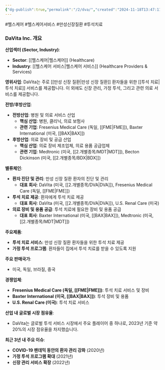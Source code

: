 ```yaml
---
{"dg-publish":true,"permalink":"/2/dva/","created":"2024-11-18T13:47:11.502+09:00","updated":"2025-07-29T21:37:04.600+09:00"}
---
```


#헬스케어 #헬스케어서비스 #만성신장질환 #투석치료

### DaVita Inc. 개요

**산업섹터 (Sector, Industry)**:

- **Sector**: [[헬스케어\|헬스케어]] (Healthcare)
- **Industry**: [[헬스케어 서비스\|헬스케어 서비스]] (Healthcare Providers & Services)

**영위사업**: DaVita는 주로 [[만성 신장 질환\|만성 신장 질환]] 환자들을 위한 [[투석 치료\|투석 치료]] 서비스를 제공합니다. 이 외에도 신장 관리, 가정 투석, 그리고 관련 의료 서비스를 제공합니다.

**전방/후방산업**:

- **전방산업**: 병원 및 의료 서비스 산업
    - **핵심 산업**: 병원, 클리닉, 의료 보험사
    - **관련 기업**: Fresenius Medical Care (독일, [[FME\|FME]]), Baxter International (미국, [[BAX\|BAX]])
- **후방산업**: 의료 장비 및 공급 산업
    - **핵심 산업**: 의료 장비 제조업체, 의료 용품 공급업체
    - **관련 기업**: Medtronic (미국, [[2.개별종목/MDT\|MDT]]), Becton Dickinson (미국, [[2.개별종목/BDX\|BDX]])

**밸류체인**:

- **환자 진단 및 관리**: 만성 신장 질환 환자의 진단 및 관리
    - **대표 회사**: DaVita (미국, [[2.개별종목/DVA\|DVA]]), Fresenius Medical Care (독일, [[FME\|FME]])
- **투석 치료 제공**: 환자에게 투석 치료 제공
    - **대표 회사**: DaVita (미국, [[2.개별종목/DVA\|DVA]]), U.S. Renal Care (미국)
- **의료 장비 및 용품 공급**: 투석 치료에 필요한 장비 및 용품 공급
    - **대표 회사**: Baxter International (미국, [[BAX\|BAX]]), Medtronic (미국, [[2.개별종목/MDT\|MDT]])

**주요제품**:

- **투석 치료 서비스**: 만성 신장 질환 환자들을 위한 투석 치료 제공
- **가정 투석 프로그램**: 환자들이 집에서 투석 치료를 받을 수 있도록 지원

**주요 판매국가**:

- 미국, 독일, 브라질, 중국

**경쟁업체**:

- **Fresenius Medical Care (독일, [[FME\|FME]])**: 투석 치료 서비스 및 장비
- **Baxter International (미국, [[BAX\|BAX]])**: 투석 장비 및 용품
- **U.S. Renal Care (미국)**: 투석 치료 서비스

**산업 내 글로벌 시장 점유율**:

- DaVita는 글로벌 투석 서비스 시장에서 주요 플레이어 중 하나로, 2023년 기준 약 20%의 시장 점유율을 차지했습니다.

**최근 3년 내 주요 이슈**:

- **COVID-19 팬데믹 동안의 환자 관리 강화** (2020년)
- **가정 투석 프로그램 확대** (2021년)
- **신장 관리 서비스 확장** (2022년)